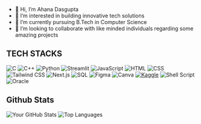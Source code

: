 - 👋 Hi, I’m Ahana Dasgupta
- 👀 I’m interested in building innovative tech solutions
- 🌱 I’m currently pursuing B.Tech in Computer Science
- 💞️ I’m looking to collaborate with like minded individuals regarding some amazing projects

## TECH STACKS
![C](https://img.shields.io/badge/C-00599C?style=flat&logo=c&logoColor=white)
![C++](https://img.shields.io/badge/C++-00599C?style=flat&logo=c%2B%2B&logoColor=white)
![Python](https://img.shields.io/badge/Python-3776AB?style=flat&logo=python&logoColor=white)
![Streamlit](https://img.shields.io/badge/Streamlit-FF4B4B?style=flat&logo=streamlit&logoColor=white)
![JavaScript](https://img.shields.io/badge/JavaScript-F7DF1E?style=flat&logo=javascript&logoColor=black)
![HTML](https://img.shields.io/badge/HTML5-E34F26?style=flat&logo=html5&logoColor=white)
![CSS](https://img.shields.io/badge/CSS3-1572B6?style=flat&logo=css3&logoColor=white)
![Tailwind CSS](https://img.shields.io/badge/TailwindCSS-38B2AC?style=flat&logo=tailwind-css&logoColor=white)
![Next.js](https://img.shields.io/badge/Next.js-000000?style=flat&logo=next.js&logoColor=white)
![SQL](https://img.shields.io/badge/SQL-4479A1?style=flat&logo=mysql&logoColor=white)
![Figma](https://img.shields.io/badge/Figma-F24E1E?style=flat&logo=figma&logoColor=white)
![Canva](https://img.shields.io/badge/Canva-00C4CC?style=flat&logo=canva&logoColor=white)
[![Kaggle](https://img.shields.io/badge/Kaggle-20BEFF?style=flat&logo=kaggle&logoColor=white)](https://www.kaggle.com/yourusername)
![Shell Script](https://img.shields.io/badge/Shell_Script-121011?style=flat&logo=gnu-bash&logoColor=white)
![Oracle](https://img.shields.io/badge/Oracle-F80000?style=for-the-badge&logo=oracle&logoColor=white)

## Github Stats

![Your GitHub Stats](https://github-readme-stats.vercel.app/api?username=ahanadasgupta26&show_icons=true&theme=onedark)
![Top Languages](https://github-readme-stats.vercel.app/api/top-langs/?username=ahanadasgupta26&layout=compact&theme=onedark)

